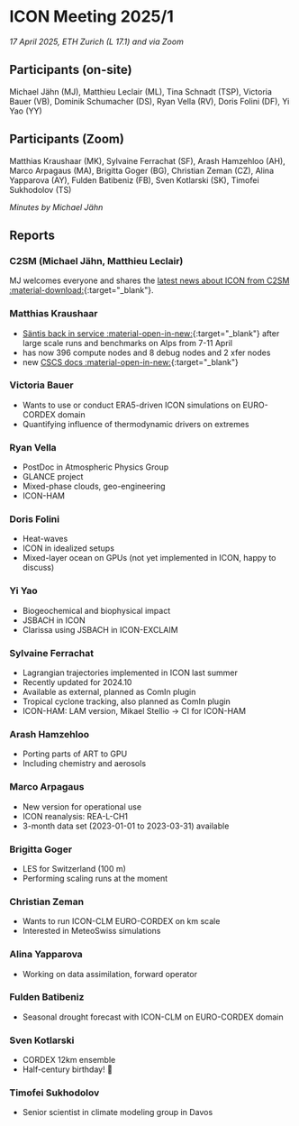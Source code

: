 # ICON Meeting 2025/1

*17 April 2025, ETH Zurich (L 17.1) and via Zoom*

## Participants (on-site)
Michael Jähn (MJ),
Matthieu Leclair (ML),
Tina Schnadt (TSP),
Victoria Bauer (VB),
Dominik Schumacher (DS),
Ryan Vella (RV),
Doris Folini (DF),
Yi Yao (YY)

## Participants (Zoom)
Matthias Kraushaar (MK),
Sylvaine Ferrachat (SF),
Arash Hamzehloo (AH),
Marco Arpagaus (MA),
Brigitta Goger (BG),
Christian Zeman (CZ),
Alina Yapparova (AY),
Fulden Batibeniz (FB),
Sven Kotlarski (SK),
Timofei Sukhodolov (TS)

_Minutes by Michael Jähn_

## Reports

### C2SM (Michael Jähn, Matthieu Leclair)
MJ welcomes everyone and shares the [latest news about ICON from C2SM :material-download:](https://polybox.ethz.ch/index.php/s/2H7DBRBQSc4Rtk8){:target="_blank"}.

### Matthias Kraushaar

- [Säntis back in service :material-open-in-new:](https://status.cscs.ch/status-page/9e188a14-9e52-4a14-af4b-b9299bf1c719/announcements/3718d68b-38e2-4adc-b375-1e54e7b90417){:target="_blank"}
  after large scale runs and benchmarks on Alps from 7-11 April
- has now 396 compute nodes and 8 debug nodes and 2 xfer nodes
- new [CSCS docs :material-open-in-new:](https://eth-cscs.github.io/cscs-docs/clusters/santis/){:target="_blank"}

### Victoria Bauer

- Wants to use or conduct ERA5-driven ICON simulations on EURO-CORDEX domain
- Quantifying influence of thermodynamic drivers on extremes

### Ryan Vella

- PostDoc in Atmospheric Physics Group
- GLANCE project
- Mixed-phase clouds, geo-engineering
- ICON-HAM

### Doris Folini

- Heat-waves
- ICON in idealized setups
- Mixed-layer ocean on GPUs (not yet implemented in ICON, happy to discuss)

### Yi Yao

- Biogeochemical and biophysical impact
- JSBACH in ICON
- Clarissa using JSBACH in ICON-EXCLAIM

### Sylvaine Ferrachat

- Lagrangian trajectories implemented in ICON last summer
- Recently updated for 2024.10
- Available as external, planned as ComIn plugin
- Tropical cyclone tracking, also planned as ComIn plugin
- ICON-HAM: LAM version, Mikael Stellio -> CI for ICON-HAM

### Arash Hamzehloo

- Porting parts of ART to GPU
- Including chemistry and aerosols

### Marco Arpagaus

- New version for operational use
- ICON reanalysis: REA-L-CH1
- 3-month data set (2023-01-01 to 2023-03-31) available

### Brigitta Goger

- LES for Switzerland (100 m)
- Performing scaling runs at the moment

### Christian Zeman

- Wants to run ICON-CLM EURO-CORDEX on km scale
- Interested in MeteoSwiss simulations

### Alina Yapparova

- Working on data assimilation, forward operator

### Fulden Batibeniz

- Seasonal drought forecast with ICON-CLM on EURO-CORDEX domain

### Sven Kotlarski

- CORDEX 12km ensemble
- Half-century birthday! 🎉

### Timofei Sukhodolov

- Senior scientist in climate modeling group in Davos
